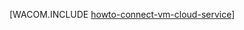 <properties linkid="manage-linux-howto-connect-to-cloud-service" urlDisplayName="Infographics" pageTitle="连接 Azure 云服务中的虚拟机 (Linux)" metaKeywords="Azure vm cloud service, vm cloud service" description="了解如何将虚拟机连接到 Azure 云服务。" metaCanonical="" services="virtual-machines,cloud-services" documentationCenter="" title="" authors="" solutions="" manager="" editor="" />
<tags ms.service="virtual-machines,cloud-services"
    ms.date="11/10/2014"
    wacn.date="04/11/2015"
    />




[WACOM.INCLUDE [howto-connect-vm-cloud-service](../includes/howto-connect-vm-cloud-service.md)]
